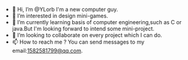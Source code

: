 - 👋 Hi, I’m @YLorb
  I'm a new computer guy.
- 👀 I’m interested in design mini-games.
- 🌱 I’m currently learning basis of computer engineering,such as C or java.But I'm looking forward to intend some mini-project.
- 💞️ I’m looking to collaborate on every project which I can do.
- 📫 How to reach me ? You can send messages to my email:1582581799@qq.com.

<!---
YLorb/YLorb is a ✨ special ✨ repository because its `README.md` (this file) appears on your GitHub profile.
You can click the Preview link to take a look at your changes.
--->
